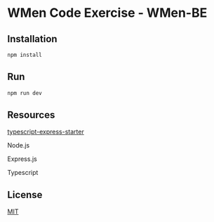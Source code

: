 # WMen Code Exercise - WMen-BE


## Installation

```bash
npm install
```

## Run

```bash
npm run dev
```

## Resources
[typescript-express-starter](https://github.com/ljlm0402/typescript-express-starter)

Node.js

Express.js

Typescript
## License
[MIT](https://choosealicense.com/licenses/mit/)
